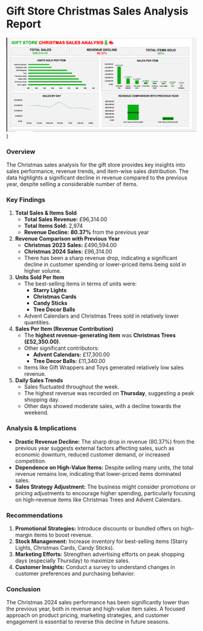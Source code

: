 # Gift Store Christmas Sales Analysis Report

[![Preview Image](https://github.com/TiffanyNwanne/Christmas-Sales-Analysis/blob/main/DASHBOARD%201.png))](https://github.com/TiffanyNwanne/Christmas-Sales-Analysis/blob/main/DASHBOARD%201.png)

### **Overview**

The Christmas sales analysis for the gift store provides key insights into sales performance, revenue trends, and item-wise sales distribution. The data highlights a significant decline in revenue compared to the previous year, despite selling a considerable number of items.

### **Key Findings**

1. **Total Sales & Items Sold**
    - **Total Sales Revenue:** £96,314.00
    - **Total Items Sold:** 2,974
    - **Revenue Decline:** **80.37%** from the previous year
2. **Revenue Comparison with Previous Year**
    - **Christmas 2023 Sales:** £490,594.00
    - **Christmas 2024 Sales:** £96,314.00
    - There has been a sharp revenue drop, indicating a significant decline in customer spending or lower-priced items being sold in higher volume.
3. **Units Sold Per Item**
    - The best-selling items in terms of units were:
        - **Starry Lights**
        - **Christmas Cards**
        - **Candy Sticks**
        - **Tree Decor Balls**
    - Advent Calendars and Christmas Trees sold in relatively lower quantities.
4. **Sales Per Item (Revenue Contribution)**
    - The **highest revenue-generating item** was **Christmas Trees (£52,350.00)**.
    - Other significant contributors:
        - **Advent Calendars:** £17,300.00
        - **Tree Decor Balls:** £11,340.00
    - Items like Gift Wrappers and Toys generated relatively low sales revenue.
5. **Daily Sales Trends**
    - Sales fluctuated throughout the week.
    - The highest revenue was recorded on **Thursday**, suggesting a peak shopping day.
    - Other days showed moderate sales, with a decline towards the weekend.

### **Analysis & Implications**

- **Drastic Revenue Decline:** The sharp drop in revenue (80.37%) from the previous year suggests external factors affecting sales, such as economic downturn, reduced customer demand, or increased competition.
- **Dependence on High-Value Items:** Despite selling many units, the total revenue remains low, indicating that lower-priced items dominated sales.
- **Sales Strategy Adjustment:** The business might consider promotions or pricing adjustments to encourage higher spending, particularly focusing on high-revenue items like Christmas Trees and Advent Calendars.

### **Recommendations**

1. **Promotional Strategies:** Introduce discounts or bundled offers on high-margin items to boost revenue.
2. **Stock Management:** Increase inventory for best-selling items (Starry Lights, Christmas Cards, Candy Sticks).
3. **Marketing Efforts:** Strengthen advertising efforts on peak shopping days (especially Thursday) to maximize sales.
4. **Customer Insights:** Conduct a survey to understand changes in customer preferences and purchasing behavior.

### **Conclusion**

The Christmas 2024 sales performance has been significantly lower than the previous year, both in revenue and high-value item sales. A focused approach on product pricing, marketing strategies, and customer engagement is essential to reverse this decline in future seasons.
